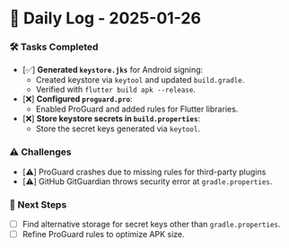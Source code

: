 # 📅 Daily Log - 2025-01-26

### 🛠️ Tasks Completed
- [✅] **Generated `keystore.jks`** for Android signing:
    - Created keystore via `keytool` and updated `build.gradle`.
    - Verified with `flutter build apk --release`.
- [❌] **Configured `proguard.pro`**:
    - Enabled ProGuard and added rules for Flutter libraries.
- [❌] **Store keystore secrets in `build.properties`**:
    - Store the secret keys generated via `keytool`.

### ⚠️ Challenges
- [⚠️] ProGuard crashes due to missing rules for third-party plugins
- [⚠️] GitHub GitGuardian throws security error at `gradle.properties`.

### 🚀 Next Steps
- [ ] Find alternative storage for secret keys other than `gradle.properties`.
- [ ] Refine ProGuard rules to optimize APK size.